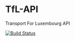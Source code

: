 # TfL-API
Transport For Luxembourg API

[![Build Status](https://travis-ci.org/TfLlu/TfL-API.svg?branch=master)](https://travis-ci.org/TfLlu/TfL-API)
